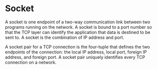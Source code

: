 # Socket

A socket is one endpoint of a two-way communication link between two programs running on the network. A socket is bound to a port number so that the TCP layer can identify the application that data is destined to be sent to. A socket is the combination of IP address and port.

A socket pair for a TCP connection is the four-tuple that defines the two endpoints of the connection: the local IP address, local port, foreign IP address, and foreign port. A socket pair uniquely identifies every TCP connection on a network.
